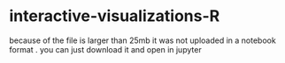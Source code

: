# interactive-visualizations-R
because of the file is larger than 25mb it was not uploaded in a notebook format .
you can just download it and open in jupyter
